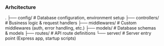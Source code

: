 ### Arhcitecture 

.
├── config/         # Database configuration, environment setup
├── controllers/    # Business logic & request handlers
├── middlewares/    # Custom middlewares (auth, error handling, etc.)
├── models/         # Database schemas & models
├── routes/         # API route definitions
└── server/         # Server entry point (Express app, startup scripts)
